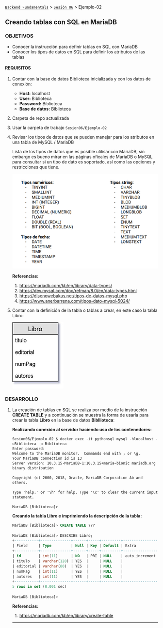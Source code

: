 [`Backend Fundamentals`](../Readme.md) > [`Sesión 06`](../Readme.md) > Ejemplo-02
## Creando tablas con SQL en MariaDB

### OBJETIVOS
- Conocer la instrucción para definir tablas en SQL con MariaDB
- Conocer los tipos de datos en SQL para definir los atributos de las tablas

#### REQUISITOS
1. Contar con la base de datos Biblioteca inicializada y con los datos de conexión:

   - __Host:__ localhost
   - __User:__ Biblioteca
   - __Password:__ Biblioteca
   - __Base de datos:__ Biblioteca

1. Carpeta de repo actualizada
1. Usar la carpeta de trabajo `Sesion06/Ejemplo-02`
1. Revisar los tipos de datos que se pueden manejar para los atributos en una tabla de MySQL / MariaDB

   Lista de los tipos de datos que es posible utilisar con MariaDB, sin embargo es bueno mirar en las páginas oficales de MariaDB o MySQL para consultar si un tipo de dato es soportado, así como las opciones y restricciones que tiene.

   ![Lista de tipos de datos](assets/tipos-de-datos.png)

   __Referencias:__
   1. https://mariadb.com/kb/en/library/data-types/
   1. https://dev.mysql.com/doc/refman/8.0/en/data-types.html
   1. https://disenowebakus.net/tipos-de-datos-mysql.php
   1. https://www.anerbarrena.com/tipos-dato-mysql-5024/

1. Contar con la definición de la tabla o tablas a crear, en este caso la tabla Libro:

   ![Tabla Libro](assets/tabla-libro.jpg)

### DESARROLLO
1. La creación de tablas en SQL se realiza por medio de la instrucción __CREATE TABLE__ y a continuación se muestra la forma de usarla para crear la tabla __Libro__ en la base de datos __Bibllioteca__:

   __Realizando conexión al servidor haciendo uso de los contenedores:__

   ```console
   Sesion06/Ejemplo-02 $ docker exec -it pythonsql mysql -hlocalhost -uBiblioteca -p Biblioteca
   Enter password:
   Welcome to the MariaDB monitor.  Commands end with ; or \g.
   Your MariaDB connection id is 13
   Server version: 10.3.15-MariaDB-1:10.3.15+maria~bionic mariadb.org binary distribution

   Copyright (c) 2000, 2018, Oracle, MariaDB Corporation Ab and others.

   Type 'help;' or '\h' for help. Type '\c' to clear the current input statement.

   MariaDB [Biblioteca]>
   ```

   __Creando la tabla Libro e imprimiendo la descripción de la tabla:__
   ```sql
   MariaDB [Biblioteca]> CREATE TABLE ???

   MariaDB [Biblioteca]> DESCRIBE Libro;
   +-----------+--------------+------+-----+---------+----------------+
   | Field     | Type         | Null | Key | Default | Extra          |
   +-----------+--------------+------+-----+---------+----------------+
   | id        | int(11)      | NO   | PRI | NULL    | auto_increment |
   | titulo    | varchar(128) | YES  |     | NULL    |                |
   | editorial | varchar(80)  | YES  |     | NULL    |                |
   | numPag    | int(11)      | YES  |     | NULL    |                |
   | autores   | int(11)      | YES  |     | NULL    |                |
   +-----------+--------------+------+-----+---------+----------------+
   5 rows in set (0.001 sec)

   MariaDB [Biblioteca]>
   ```

   __Referencias:__
   1. https://mariadb.com/kb/en/library/create-table
   ***
